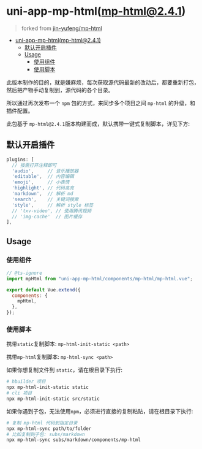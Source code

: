 # uni-app-mp-html(mp-html@2.4.1)

> forked from [jin-yufeng/mp-html](https://github.com/jin-yufeng/mp-html)

- [uni-app-mp-html(mp-html@2.4.1)](#uni-app-mp-htmlmp-html241)
  - [默认开启插件](#默认开启插件)
  - [Usage](#usage)
    - [使用组件](#使用组件)
    - [使用脚本](#使用脚本)

此版本制作的目的，就是嫌麻烦，每次获取源代码最新的改动后，都要重新打包，然后把产物手动复制到，源代码的各个目录。

所以通过再次发布一个 `npm` 包的方式，来同步多个项目之间 `mp-html` 的升级，和插件配置。

此包基于 `mp-html@2.4.1`版本构建而成，默认携带一键式复制脚本，详见下方:

## 默认开启插件

```js
plugins: [
  // 按需打开注释即可
  'audio',     // 音乐播放器
  'editable',  // 内容编辑
  'emoji',     // 小表情
  'highlight', // 代码高亮
  'markdown',  // 解析 md
  'search',    // 关键词搜索
  'style',     // 解析 style 标签
  // 'txv-video', // 使用腾讯视频
  // 'img-cache'  // 图片缓存
],
```

## Usage

### 使用组件

```js
// @ts-ignore
import mpHtml from "uni-app-mp-html/components/mp-html/mp-html.vue";

export default Vue.extend({
  components: {
    mpHtml,
  },
});
```

### 使用脚本

携带`static`复制脚本: `mp-html-init-static <path>`

携带`mp-html`复制脚本: `mp-html-sync <path>`

如果你想复制文件到 `static`，请在根目录下执行:

```bash
# hbuilder 项目
npx mp-html-init-static static
# cli 项目
npx mp-html-init-static src/static
```

如果你遇到子包，无法使用`npm`，必须进行直接的复制粘贴，请在根目录下执行:

```bash
# 复制 mp-html 代码到指定目录
npx mp-html-sync path/to/folder
# 比如复制到子包: subs/markdown
npx mp-html-sync subs/markdown/components/mp-html
```
